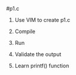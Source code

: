 #p1.c
1. Use VIM to create p1.c 

2. Compile

3. Run

4. Validate the output

5. Learn printf() function  
